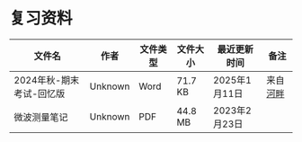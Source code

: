 # 复习资料

文件名|作者|文件类型|文件大小|最近更新时间|备注
---|---|---|---|---|---
2024年秋-期末考试-回忆版|Unknown|Word|71.7 KB|2025年1月11日|来自[河畔](https://bbs.uestc.edu.cn/forum.php?mod=viewthread&tid=2239120&extra=page%3D1)
微波测量笔记|Unknown|PDF|44.8 MB|2023年2月23日|
